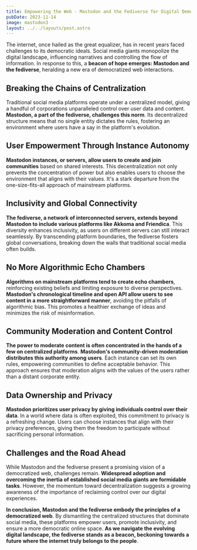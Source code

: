 ```yaml
---
title: Empowering the Web - Mastodon and the Fediverse for Digital Democracy
pubDate: 2023-11-14
image: mastodon3
layout: ../../layouts/post.astro
---
```


The internet, once hailed as the great equalizer, has in recent years faced challenges to its democratic ideals. Social media giants monopolize the digital landscape, influencing narratives and controlling the flow of information. In response to this, a **beacon of hope emerges: Mastodon and the fediverse**, heralding a new era of democratized web interactions.

## Breaking the Chains of Centralization

Traditional social media platforms operate under a centralized model, giving a handful of corporations unparalleled control over user data and content. **Mastodon, a part of the fediverse, challenges this norm**. Its decentralized structure means that no single entity dictates the rules, fostering an environment where users have a say in the platform's evolution.

## User Empowerment Through Instance Autonomy

**Mastodon instances, or servers, allow users to create and join communities** based on shared interests. This decentralization not only prevents the concentration of power but also enables users to choose the environment that aligns with their values. It's a stark departure from the one-size-fits-all approach of mainstream platforms.

## Inclusivity and Global Connectivity

**The fediverse, a network of interconnected servers, extends beyond Mastodon to include various platforms like Akkoma and Friendica**. This diversity enhances inclusivity, as users on different servers can still interact seamlessly. By transcending platform boundaries, the fediverse fosters global conversations, breaking down the walls that traditional social media often builds.

## No More Algorithmic Echo Chambers

**Algorithms on mainstream platforms tend to create echo chambers**, reinforcing existing beliefs and limiting exposure to diverse perspectives. **Mastodon's chronological timeline and open API allow users to see content in a more straightforward manner**, avoiding the pitfalls of algorithmic bias. This promotes a healthier exchange of ideas and minimizes the risk of misinformation.

## Community Moderation and Content Control

**The power to moderate content is often concentrated in the hands of a few on centralized platforms**. **Mastodon's community-driven moderation distributes this authority among users**. Each instance can set its own rules, empowering communities to define acceptable behavior. This approach ensures that moderation aligns with the values of the users rather than a distant corporate entity.

## Data Ownership and Privacy

**Mastodon prioritizes user privacy by giving individuals control over their data**. In a world where data is often exploited, this commitment to privacy is a refreshing change. Users can choose instances that align with their privacy preferences, giving them the freedom to participate without sacrificing personal information.

## Challenges and the Road Ahead

While Mastodon and the fediverse present a promising vision of a democratized web, challenges remain. **Widespread adoption and overcoming the inertia of established social media giants are formidable tasks**. However, the momentum toward decentralization suggests a growing awareness of the importance of reclaiming control over our digital experiences.

**In conclusion, Mastodon and the fediverse embody the principles of a democratized web**. By dismantling the centralized structures that dominate social media, these platforms empower users, promote inclusivity, and ensure a more democratic online space. **As we navigate the evolving digital landscape, the fediverse stands as a beacon, beckoning towards a future where the internet truly belongs to the people**.
